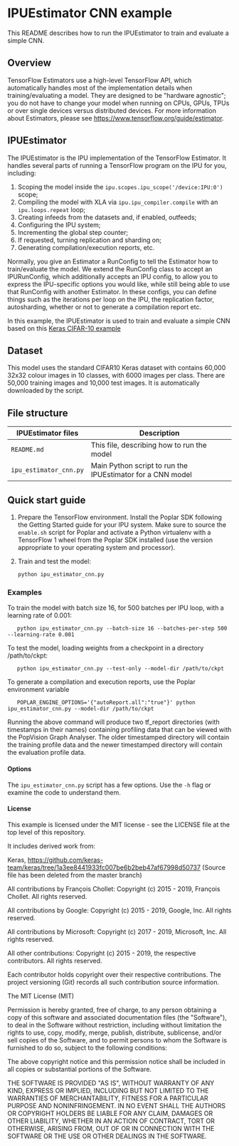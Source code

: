 # IPUEstimator CNN example


This README describes how to run the IPUEstimator to train and evaluate a simple CNN.
## Overview

TensorFlow Estimators use a high-level TensorFlow API, which automatically handles most of the implementation details when training/evaluating a model. They are designed to be "hardware agnostic"; you do not have to change your model when running on CPUs, GPUs, TPUs or over single devices versus distributed devices. For more information about Estimators, please see https://www.tensorflow.org/guide/estimator.

## IPUEstimator

The IPUEstimator is the IPU implementation of the TensorFlow Estimator. It handles several parts of running a TensorFlow program on the IPU for you, including:

1. Scoping the model inside the `ipu.scopes.ipu_scope('/device:IPU:0')` scope;
2. Compiling the model with XLA via `ipu.ipu_compiler.compile` with an `ipu.loops.repeat` loop;
3. Creating infeeds from the datasets and, if enabled, outfeeds;
4. Configuring the IPU system;
5. Incrementing the global step counter;
6. If requested, turning replication and sharding on;
7. Generating compilation/execution reports, etc.

Normally, you give an Estimator a RunConfig to tell the Estimator how to train/evaluate the model. We extend the RunConfig class to accept an IPURunConfig, which additionally accepts an IPU config, to allow you to express the IPU-specific options you would like, while still being able to use that RunConfig with another Estimator. In these configs, you can define things such as the iterations per loop on the IPU, the replication factor, autosharding, whether or not to generate a compilation report etc.

In this example, the IPUEstimator is used to train and evaluate a simple CNN based on this [Keras CIFAR-10 example](https://github.com/keras-team/keras/blob/1a3ee8441933fc007be6b2beb47af67998d50737/examples/cifar10_cnn.py)
## Dataset

This model uses the standard CIFAR10 Keras dataset with contains 60,000 32x32 colour images in 10 classes, with 6000 images per class. There are 50,000 training images and 10,000 test images. It is automatically downloaded by the script.

## File structure

| IPUEstimator files     | Description                                                |
| ---------------------- | ---------------------------------------------------------- |
| `README.md`            | This file, describing how to run the model                 |
| `ipu_estimator_cnn.py` | Main Python script to run the IPUEstimator for a CNN model |

## Quick start guide

1. Prepare the TensorFlow environment.
   Install the Poplar SDK following the Getting Started guide for your IPU system.
   Make sure to source the `enable.sh` script for Poplar and activate a Python virtualenv with 
   a TensorFlow 1 wheel from the Poplar SDK installed (use the version appropriate to your operating system and processor).
   
2. Train and test the model:

       python ipu_estimator_cnn.py

### Examples

To train the model with batch size 16, for 500 batches per IPU loop, with a learning rate of 0.001:

       python ipu_estimator_cnn.py --batch-size 16 --batches-per-step 500 --learning-rate 0.001

To test the model, loading weights from a checkpoint in a directory /path/to/ckpt:

       python ipu_estimator_cnn.py --test-only --model-dir /path/to/ckpt

To generate a compilation and execution reports, use the Poplar environment variable

       POPLAR_ENGINE_OPTIONS='{"autoReport.all":"true"}' python ipu_estimator_cnn.py --model-dir /path/to/ckpt

Running the above command will produce two tf_report directories (with timestamps in their names) containing profiling data that can be viewed with the PopVision Graph Analyser. The older timestamped directory will contain the training profile data and the newer timestamped directory will contain the evaluation profile data.

#### Options

The `ipu_estimator_cnn.py` script has a few options. Use the `-h` flag or examine the code to understand them.

#### License
This example is licensed under the MIT license - see the LICENSE file at the top level of this repository.

It includes derived work from:

Keras, https://github.com/keras-team/keras/tree/1a3ee8441933fc007be6b2beb47af67998d50737
(Source file has been deleted from the master branch)

All contributions by François Chollet:
Copyright (c) 2015 - 2019, François Chollet.
All rights reserved.

All contributions by Google:
Copyright (c) 2015 - 2019, Google, Inc.
All rights reserved.

All contributions by Microsoft:
Copyright (c) 2017 - 2019, Microsoft, Inc.
All rights reserved.

All other contributions:
Copyright (c) 2015 - 2019, the respective contributors.
All rights reserved.

Each contributor holds copyright over their respective contributions.
The project versioning (Git) records all such contribution source information.

The MIT License (MIT)

Permission is hereby granted, free of charge, to any person obtaining a copy
of this software and associated documentation files (the "Software"), to deal
in the Software without restriction, including without limitation the rights
to use, copy, modify, merge, publish, distribute, sublicense, and/or sell
copies of the Software, and to permit persons to whom the Software is
furnished to do so, subject to the following conditions:

The above copyright notice and this permission notice shall be included in all
copies or substantial portions of the Software.

THE SOFTWARE IS PROVIDED "AS IS", WITHOUT WARRANTY OF ANY KIND, EXPRESS OR
IMPLIED, INCLUDING BUT NOT LIMITED TO THE WARRANTIES OF MERCHANTABILITY,
FITNESS FOR A PARTICULAR PURPOSE AND NONINFRINGEMENT. IN NO EVENT SHALL THE
AUTHORS OR COPYRIGHT HOLDERS BE LIABLE FOR ANY CLAIM, DAMAGES OR OTHER
LIABILITY, WHETHER IN AN ACTION OF CONTRACT, TORT OR OTHERWISE, ARISING FROM,
OUT OF OR IN CONNECTION WITH THE SOFTWARE OR THE USE OR OTHER DEALINGS IN THE
SOFTWARE.

